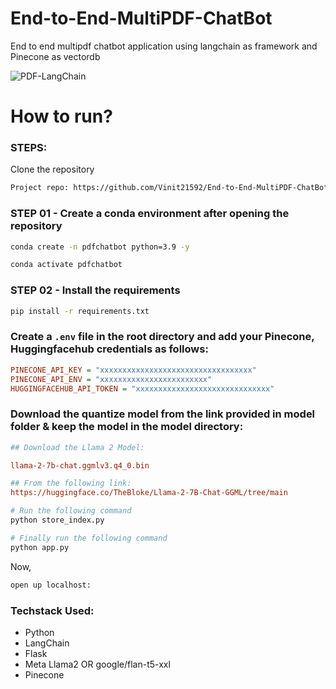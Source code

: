 # End-to-End-MultiPDF-ChatBot
End to end multipdf chatbot application using langchain as framework and Pinecone as vectordb

![PDF-LangChain](https://github.com/Vinit21592/End-to-End-MultiPDF-ChatBot/assets/78821357/c73f1d85-8d6f-426c-af4c-ab103d962a30)

# How to run?
### STEPS:

Clone the repository

```bash
Project repo: https://github.com/Vinit21592/End-to-End-MultiPDF-ChatBot.git
```

### STEP 01 - Create a conda environment after opening the repository

```bash
conda create -n pdfchatbot python=3.9 -y
```

```bash
conda activate pdfchatbot
```

### STEP 02 - Install the requirements

```bash
pip install -r requirements.txt
```

### Create a `.env` file in the root directory and add your Pinecone, Huggingfacehub credentials as follows:

```ini
PINECONE_API_KEY = "xxxxxxxxxxxxxxxxxxxxxxxxxxxxxxxxxx"
PINECONE_API_ENV = "xxxxxxxxxxxxxxxxxxxxxxxx"
HUGGINGFACEHUB_API_TOKEN = "xxxxxxxxxxxxxxxxxxxxxxxxxxxxxx"
```

### Download the quantize model from the link provided in model folder & keep the model in the model directory:

```ini
## Download the Llama 2 Model:

llama-2-7b-chat.ggmlv3.q4_0.bin

## From the following link:
https://huggingface.co/TheBloke/Llama-2-7B-Chat-GGML/tree/main
```

```bash
# Run the following command
python store_index.py
```

```bash
# Finally run the following command
python app.py
```

Now,
```bash
open up localhost:
```

### Techstack Used:

- Python
- LangChain
- Flask
- Meta Llama2 OR google/flan-t5-xxl
- Pinecone